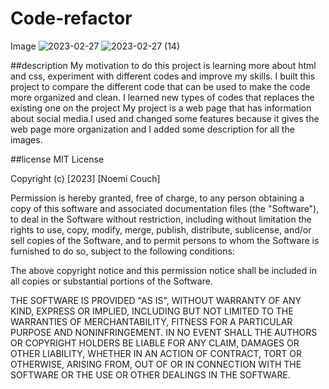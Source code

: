 # Code-refactor

Image
![2023-02-27](https://user-images.githubusercontent.com/116734415/221718284-c847092c-7568-476f-855d-a7a5bb0d8fb9.png)
![2023-02-27 (14)](https://user-images.githubusercontent.com/116734415/221718293-8ea97565-1457-4f65-87e1-f8e693cb9c44.png)

##description
My motivation to do this project is learning more about html and css, experiment with different codes and improve my skills. I built this project to compare the different code that can be used to make the code more organized and clean.
I learned new types of codes that replaces the existing one on the project
My project is a web page that has information about social media.I used and changed some features because it gives the web page more organization and I added some description for all the images.

##license
MIT License

Copyright (c) [2023] [Noemi Couch]

Permission is hereby granted, free of charge, to any person obtaining a copy
of this software and associated documentation files (the "Software"), to deal
in the Software without restriction, including without limitation the rights
to use, copy, modify, merge, publish, distribute, sublicense, and/or sell
copies of the Software, and to permit persons to whom the Software is
furnished to do so, subject to the following conditions:

The above copyright notice and this permission notice shall be included in all
copies or substantial portions of the Software.

THE SOFTWARE IS PROVIDED "AS IS", WITHOUT WARRANTY OF ANY KIND, EXPRESS OR
IMPLIED, INCLUDING BUT NOT LIMITED TO THE WARRANTIES OF MERCHANTABILITY,
FITNESS FOR A PARTICULAR PURPOSE AND NONINFRINGEMENT. IN NO EVENT SHALL THE
AUTHORS OR COPYRIGHT HOLDERS BE LIABLE FOR ANY CLAIM, DAMAGES OR OTHER
LIABILITY, WHETHER IN AN ACTION OF CONTRACT, TORT OR OTHERWISE, ARISING FROM,
OUT OF OR IN CONNECTION WITH THE SOFTWARE OR THE USE OR OTHER DEALINGS IN THE
SOFTWARE.